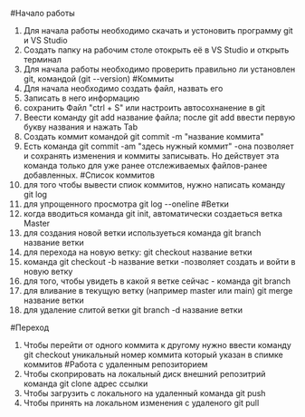 
#Начало работы
1. Для начала работы необходимо скачать и устоновить программу git и VS Studio
2. Создать папку на рабочим столе отокрыть её в VS Studio и открыть терминал
3. Для начала работы необходимо проверить правильно ли установлен git, командой (git --version)
#Коммиты
1. Для начала необходимо создать файл, назвать его
2. Записать в него информацию
3. сохранить Файл "ctrl + S" или настроить автосохнанение в git
4. Веести команду git add название файла; после git add ввести первую букву названия и нажать Tab
5. Создать коммит командой git commit -m "название коммита"
6. Есть команда git commit -am "здесь нужный коммит" -она позволяет и сохранять изменения и коммиты записывать. Но действует эта команда только для уже ранее отслеживаемых файлов-ранее добавленных.
#Список коммитов
1. для того чтобы вывести спиок коммитов, нужно написать команду git log
2. для упрощенного просмотра git log --oneline 
#Ветки
1. когда вводиться команда git init, автоматически создаеться ветка Master
2. для создания новой ветки используеться команда git branch название ветки
3. для перехода на новую ветку: git checkout название ветки
4. команда git checkout -b название ветки  -позволяет создать и войти в новую ветку
5. для того, чтобы увидеть в какой я ветке сейчас - команда git branch
6. для вливание в текущую ветку (например master или main) git merge название ветки
7. для удаление слитой ветки git branch -d название ветки

#Переход
1. Чтобы перейти от одного коммита к другому нужно ввести команду git checkout уникальный номер коммита который указан в спимке коммитов
#Работа с удаленным репозиторием
1. Чтобы скоприровать на локальный диск внешний репозитрий команда git clone адрес ссылки
2. Чтобы загрузить с локального на удаленный команда git push
3. Чтобы принять на локальном изменения с удаленого git pull